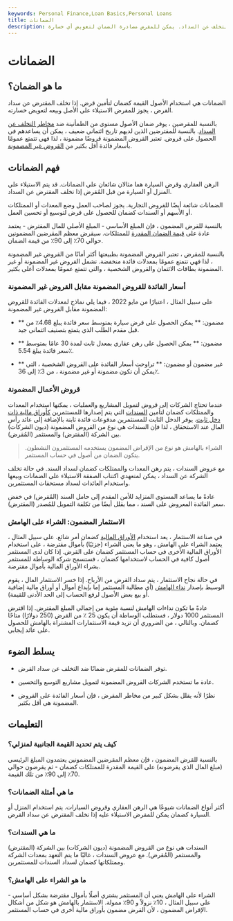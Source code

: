 ```yaml
---
keywords: Personal Finance,Loan Basics,Personal Loans
title: الضمانات
description: الضمانات هي استخدام أصل ذي قيمة لتأمين قرض ضد التخلف عن السداد. يمكن للمقرض مصادرة الضمان لتعويض أي خسارة.
---
```


# الضمانات
## ما هو الضمان؟

الضمانات هي استخدام الأصول القيمة كضمان لتأمين قرض. إذا تخلف المقترض عن سداد القرض ، يجوز للمقرض الاستيلاء على الأصل وبيعه لتعويض خسارته.

بالنسبة للمقرضين ، يوفر ضمان الأصول مستوى من الطمأنينة ضد [مخاطر التخلف عن السداد](/defaultrisk). بالنسبة للمقترضين الذين لديهم تاريخ ائتماني ضعيف ، يمكن أن يساعدهم في الحصول على قروض. تعتبر القروض المضمونة قروضًا مضمونة ، لذا فهي تتمتع عمومًا بأسعار فائدة أقل بكثير من [القروض غير المضمونة](/unsecuredloan).

## فهم الضمانات

الرهن العقاري وقرض السيارة هما مثالان شائعان على الضمانات. قد يتم الاستيلاء على المنزل أو السيارة من قبل المُقرض إذا تخلف المقترض عن السداد.

الضمانات شائعة أيضًا للقروض التجارية. يجوز لصاحب العمل وضع المعدات أو الممتلكات أو الأسهم أو السندات كضمان للحصول على قرض لتوسيع أو تحسين العمل.

بالنسبة للقرض المضمون ، فإن المبلغ الأساسي - المبلغ الأصلي للمال المقترض - يعتمد عادة على [قيمة الضمان المقدرة](/collateral-value) للممتلكات. سيقرض معظم المقرضين المضمونين حوالي 70٪ إلى 90٪ من قيمة الضمان.

بالنسبة للمقرض ، تعتبر القروض المضمونة بطبيعتها أكثر أمانًا من القروض غير المضمونة ، لذا فهي تتمتع عمومًا بمعدلات فائدة منخفضة. تشمل القروض غير المضمونة أو غير المضمونة بطاقات الائتمان والقروض الشخصية ، والتي تتمتع عمومًا بمعدلات أعلى بكثير.

### أسعار الفائدة للقروض المضمونة مقابل القروض غير المضمونة

على سبيل المثال ، اعتبارًا من مايو 2022 ، فيما يلي نماذج لمعدلات الفائدة للقروض المضمونة مقابل القروض غير المضمونة:

- ** مضمون: ** يمكن الحصول على قرض سيارة بمتوسط سعر فائدة يبلغ 4.68٪ من قبل مقدم الطلب الذي يتمتع بتصنيف ائتماني جيد.

- ** مضمون: ** يمكن الحصول على رهن عقاري بمعدل ثابت لمدة 30 عامًا بمتوسط سعر فائدة يبلغ 5.54٪.

- ** غير مضمون أو مضمون: ** تراوحت أسعار الفائدة على القروض الشخصية ، التي يمكن أن تكون مضمونة أو غير مضمونة ، من 3٪ إلى 36٪.

### قروض الأعمال المضمونة

عندما تحتاج الشركات إلى قروض لتمويل المشاريع والعمليات ، يمكنها استخدام المعدات والممتلكات كضمان لتأمين [السندات](/bond) التي يتم إصدارها للمستثمرين [كأوراق مالية ذات دخل ثابت](/fixed-incomesecurity). يوفر الدخل الثابت للمستثمرين مدفوعات فائدة ثابتة بالإضافة إلى عائد رأس المال عند الاستحقاق ، لذا فإن السندات هي نوع من القروض المضمونة (ديون الشركات) بين الشركة (المقترض) والمستثمر (المُقرض).

> الشراء بالهامش هو نوع من الإقراض المضمون يستخدمه المستثمرون النشطون. يتكون الضمان من أصول في حساب المستثمر.

>

مع عروض السندات ، يتم رهن المعدات والممتلكات كضمان لسداد السند. في حالة تخلف الشركة عن السداد ، يمكن لمتعهدي اكتتاب الصفقة الاستيلاء على الضمانات وبيعها واستخدام العائدات لسداد مستحقات المستثمرين.

عادةً ما يساعد المستوى المتزايد للأمن المقدم إلى حامل السند (المُقرض) في خفض سعر الفائدة المعروض على السند ، مما يقلل أيضًا من تكلفة التمويل للمُصدر (المقترض).

### الاستثمار المضمون: الشراء على الهامش

في صناعة الاستثمار ، يعد استخدام [الأوراق المالية](/security) كضمان أمر شائع. على سبيل المثال ، يعتمد الشراء على الهامش ، وهو ما يعني الشراء (جزئيًا) بأموال مقترضة ، على استخدام الأوراق المالية الأخرى في حساب المستثمر كضمان على القرض. إذا كان لدى المستثمر أصول كافية في الحساب لاستخدامها كضمان ، فستسمح شركة الوساطة للمستثمر بشراء الأوراق المالية بأموال مقترضة.

في حالة نجاح الاستثمار ، يتم سداد القرض من الأرباح. إذا خسر الاستثمار المال ، يقوم الوسيط بإصدار [نداء الهامش](/margincall) (أي مطالبة المستثمر إما بإيداع أموال أو أوراق مالية إضافية أو بيع بعض الأصول لرفع الحساب إلى الحد الأدنى للقيمة).

عادةً ما تكون نداءات الهامش لنسبة مئوية من إجمالي المبلغ المقترض. إذا اقترض المستثمر 1000 دولار ، فستطلب الوساطة أن يكون 25 ٪ من القرض (250 دولارًا) متاحًا كضمان. وبالتالي ، من الضروري أن تزيد قيمة الاستثمارات المشتراة بالهامش للحصول على عائد إيجابي.

## يسلط الضوء

- توفر الضمانات للمقرض ضمانًا ضد التخلف عن سداد القرض.

- عادة ما تستخدم الشركات القروض المضمونة لتمويل مشاريع التوسع والتحسين.

- نظرًا لأنه يقلل بشكل كبير من مخاطر المقرض ، فإن أسعار الفائدة على القروض المضمونة هي أقل بكثير.

## التعليمات

### كيف يتم تحديد القيمة الجانبية لمنزلي؟

بالنسبة للقرض المضمون ، فإن معظم المقرضين المضمونين يعتمدون المبلغ الرئيسي (مبلغ المال الذي يقرضونه) على القيمة المقدرة للممتلكات كضمان - ثم يقرضون حوالي 70٪ إلى 90٪ من تلك القيمة.

### ما هي أمثلة الضمانات؟

أكثر أنواع الضمانات شيوعًا هي الرهن العقاري وقروض السيارات. يتم استخدام المنزل أو السيارة كضمان يمكن للمقرض الاستيلاء عليه إذا تخلف المقترض عن سداد القرض.

### ما هي السندات؟

السندات هي نوع من القروض المضمونة (ديون الشركات) بين الشركة (المقترض) والمستثمر (المُقرض). مع عروض السندات ، غالبًا ما يتم التعهد بمعدات الشركة وممتلكاتها كضمان لسداد السندات للمستثمرين.

### ما هو الشراء على الهامش؟

الشراء على الهامش يعني أن المستثمر يشتري أصلًا بأموال مقترضة بشكل أساسي - على سبيل المثال ، 10٪ نزولاً و 90٪ ممولة. الاستثمار بالهامش هو شكل من أشكال الإقراض المضمون ، لأن القرض مضمون بأوراق مالية أخرى في حساب المستثمر.

